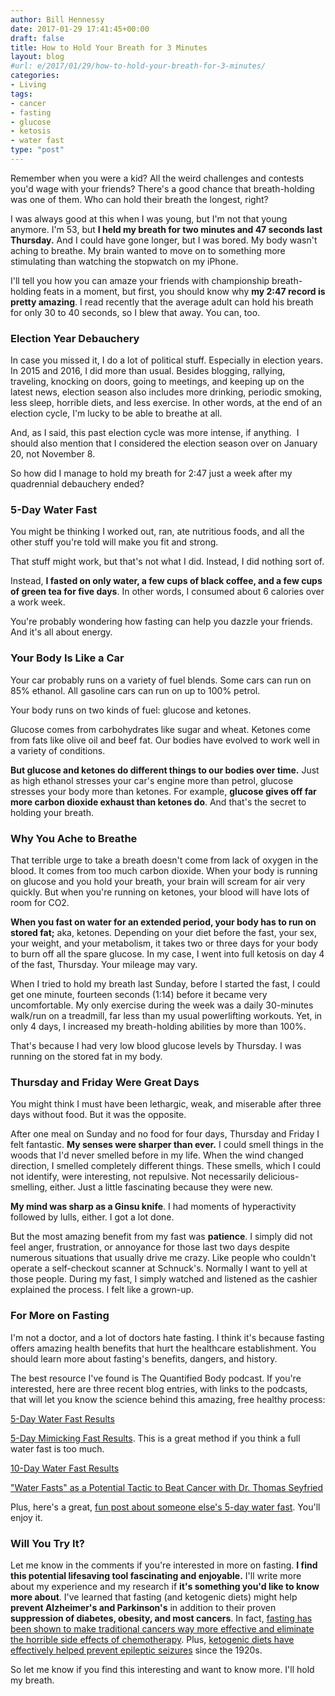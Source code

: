 ```yaml
---
author: Bill Hennessy
date: 2017-01-29 17:41:45+00:00
draft: false
title: How to Hold Your Breath for 3 Minutes
layout: blog
#url: e/2017/01/29/how-to-hold-your-breath-for-3-minutes/
categories:
- Living
tags:
- cancer
- fasting
- glucose
- ketosis
- water fast
type: "post"
---
```


Remember when you were a kid? All the weird challenges and contests you'd wage with your friends? There's a good chance that breath-holding was one of them. Who can hold their breath the longest, right?

I was always good at this when I was young, but I'm not that young anymore. I'm 53, but **I held my breath for two minutes and 47 seconds last Thursday.** And I could have gone longer, but I was bored. My body wasn't aching to breathe. My brain wanted to move on to something more stimulating than watching the stopwatch on my iPhone.

I'll tell you how you can amaze your friends with championship breath-holding feats in a moment, but first, you should know why **my 2:47 record is pretty amazing**. I read recently that the average adult can hold his breath for only 30 to 40 seconds, so I blew that away. You can, too.



### Election Year Debauchery



In case you missed it, I do a lot of political stuff. Especially in election years. In 2015 and 2016, I did more than usual. Besides blogging, rallying, traveling, knocking on doors, going to meetings, and keeping up on the latest news, election season also includes more drinking, periodic smoking, less sleep, horrible diets, and less exercise. In other words, at the end of an election cycle, I'm lucky to be able to breathe at all.

And, as I said, this past election cycle was more intense, if anything.  I should also mention that I considered the election season over on January 20, not November 8.

So how did I manage to hold my breath for 2:47 just a week after my quadrennial debauchery ended?



### 5-Day Water Fast



You might be thinking I worked out, ran, ate nutritious foods, and all the other stuff you're told will make you fit and strong.

That stuff might work, but that's not what I did. Instead, I did nothing sort of.

Instead, **I fasted on only water, a few cups of black coffee, and a few cups of green tea for five days**. In other words, I consumed about 6 calories over a work week.

You're probably wondering how fasting can help you dazzle your friends. And it's all about energy.



### Your Body Is Like a Car



Your car probably runs on a variety of fuel blends. Some cars can run on 85% ethanol. All gasoline cars can run on up to 100% petrol.

Your body runs on two kinds of fuel: glucose and ketones.

Glucose comes from carbohydrates like sugar and wheat. Ketones come from fats like olive oil and beef fat. Our bodies have evolved to work well in a variety of conditions.

**But glucose and ketones do different things to our bodies over time.** Just as high ethanol stresses your car's engine more than petrol, glucose stresses your body more than ketones. For example, **glucose gives off far more carbon dioxide exhaust than ketones do**. And that's the secret to holding your breath.



### Why You Ache to Breathe



That terrible urge to take a breath doesn't come from lack of oxygen in the blood. It comes from too much carbon dioxide. When your body is running on glucose and you hold your breath, your brain will scream for air very quickly. But when you're running on ketones, your blood will have lots of room for CO2.

**When you fast on water for an extended period, your body has to run on stored fat;** aka, ketones. Depending on your diet before the fast, your sex, your weight, and your metabolism, it takes two or three days for your body to burn off all the spare glucose. In my case, I went into full ketosis on day 4 of the fast, Thursday. Your mileage may vary.

When I tried to hold my breath last Sunday, before I started the fast, I could get one minute, fourteen seconds (1:14) before it became very uncomfortable. My only exercise during the week was a daily 30-minutes walk/run on a treadmill, far less than my usual powerlifting workouts. Yet, in only 4 days, I increased my breath-holding abilities by more than 100%.

That's because I had very low blood glucose levels by Thursday. I was running on the stored fat in my body.



### Thursday and Friday Were Great Days



You might think I must have been lethargic, weak, and miserable after three days without food. But it was the opposite.

After one meal on Sunday and no food for four days, Thursday and Friday I felt fantastic. **My senses were sharper than ever.** I could smell things in the woods that I'd never smelled before in my life. When the wind changed direction, I smelled completely different things. These smells, which I could not identify, were interesting, not repulsive. Not necessarily delicious-smelling, either. Just a little fascinating because they were new.

**My mind was sharp as a Ginsu knife**. I had moments of hyperactivity followed by lulls, either. I got a lot done.

But the most amazing benefit from my fast was **patience**. I simply did not feel anger, frustration, or annoyance for those last two days despite numerous situations that usually drive me crazy. Like people who couldn't operate a self-checkout scanner at Schnuck's. Normally I want to yell at those people. During my fast, I simply watched and listened as the cashier explained the process. I felt like a grown-up.



### For More on Fasting



I'm not a doctor, and a lot of doctors hate fasting. I think it's because fasting offers amazing health benefits that hurt the healthcare establishment. You should learn more about fasting's benefits, dangers, and history.

The best resource I've found is The Quantified Body podcast. If you're interested, here are three recent blog entries, with links to the podcasts, that will let you know the science behind this amazing, free healthy process:

[5-Day Water Fast Results](https://thequantifiedbody.net/5-day-water-fast-results/)

[5-Day Mimicking Fast Results](https://thequantifiedbody.net/fast-mimicking-diet/). This is a great method if you think a full water fast is too much.

[10-Day Water Fast Results](https://thequantifiedbody.net/10-day-water-fast-results/)

["Water Fasts" as a Potential Tactic to Beat Cancer with Dr. Thomas Seyfried](https://thequantifiedbody.net/water-fasts-as-a-potential-tactic-to-beat-cancer/)

Plus, here's a great, [fun post about someone else's 5-day water fast](https://www.nateliason.com/5-day-water-fast-health-benefits/). You'll enjoy it.



### Will You Try It?



Let me know in the comments if you're interested in more on fasting. **I find this potential lifesaving tool fascinating and enjoyable.** I'll write more about my experience and my research if **it's something you'd like to know more about**. I've learned that fasting (and ketogenic diets) might help **prevent Alzheimer's and Parkinson's** in addition to their proven **suppression of diabetes, obesity, and most cancers**. In fact, [fasting has been shown to make traditional cancers way more effective and eliminate the horrible side effects of chemotherapy](https://www.myhealthwire.com/news/breakthroughs/924). Plus, [ketogenic diets have effectively helped prevent epileptic seizures](https://www.webmd.com/epilepsy/guide/ketogenic-diet) since the 1920s.

So let me know if you find this interesting and want to know more. I'll hold my breath.




